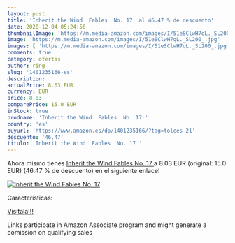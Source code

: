 ```yaml
---
layout: post
title: 'Inherit the Wind  Fables  No. 17  al 46.47 % de descuento'
date: 2020-12-04 05:24:56
thumbnailImage: 'https://m.media-amazon.com/images/I/51eSClwH7qL._SL200_.jpg'
image: 'https://m.media-amazon.com/images/I/51eSClwH7qL._SL200_.jpg'
images: [ 'https://m.media-amazon.com/images/I/51eSClwH7qL._SL200_.jpg' ]
comments: true
category: ofertas
author: ring
slug: '1401235166-es'
description:
actualPrice: 8.03 EUR
currency: EUR
price: 8.03
comparePrice: 15.0 EUR
inStock: true
prodname: 'Inherit the Wind  Fables  No. 17 '
country: 'es'
buyurl: 'https://www.amazon.es/dp/1401235166/?tag=tolees-21'
descuento: '46.47'
titulo: 'Inherit the Wind  Fables  No. 17 '
---
```


Ahora mismo tienes [Inherit the Wind  Fables  No. 17 ](https://www.amazon.es/dp/1401235166/?tag=tolees-21) a 8.03 EUR (original: 15.0 EUR) (46.47 %  de descuento) en el siguiente enlace!

[![Inherit the Wind  Fables  No. 17 ](https://m.media-amazon.com/images/I/51eSClwH7qL._SL200_.jpg)](https://www.amazon.es/dp/1401235166/?tag=tolees-21)

Características:


[Visítala!!!](https://www.amazon.es/dp/1401235166/?tag=tolees-21)

Links participate in Amazon Associate program and might generate a comission on qualifying sales
